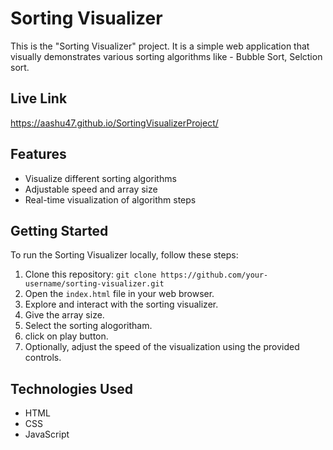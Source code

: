 # Sorting Visualizer

This is the "Sorting Visualizer" project. It is a simple web application that visually demonstrates various sorting algorithms like - Bubble Sort, Selction sort.

## Live Link
 https://aashu47.github.io/SortingVisualizerProject/


## Features

- Visualize different sorting algorithms
- Adjustable speed and array size
- Real-time visualization of algorithm steps

## Getting Started

To run the Sorting Visualizer locally, follow these steps:

1. Clone this repository: `git clone https://github.com/your-username/sorting-visualizer.git`
2. Open the `index.html` file in your web browser.
3. Explore and interact with the sorting visualizer.
4. Give the array size.
5. Select the sorting alogoritham.
6. click on play button.
7. Optionally, adjust the speed of the visualization using the provided controls.

## Technologies Used

- HTML
- CSS
- JavaScript
